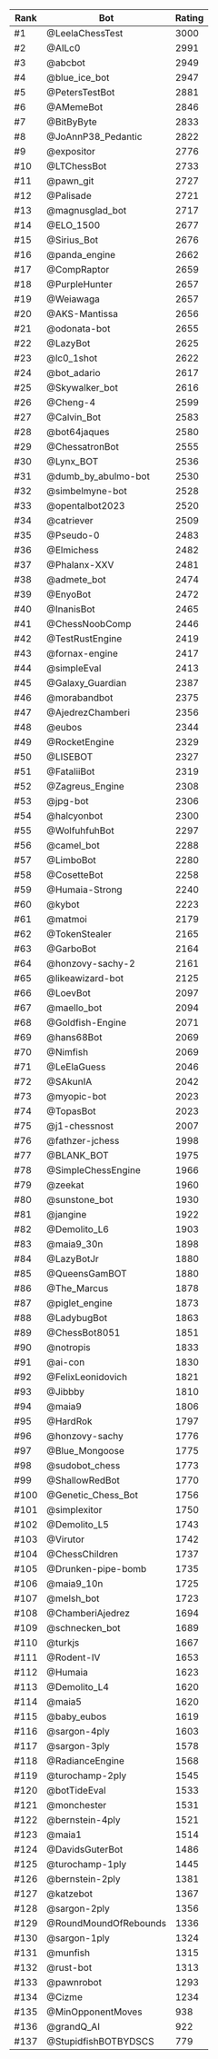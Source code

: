 Rank|Bot|Rating
---|---|---
#1|@LeelaChessTest|3000
#2|@AILc0|2991
#3|@abcbot|2949
#4|@blue_ice_bot|2947
#5|@PetersTestBot|2881
#6|@AMemeBot|2846
#7|@BitByByte|2833
#8|@JoAnnP38_Pedantic|2822
#9|@expositor|2776
#10|@LTChessBot|2733
#11|@pawn_git|2727
#12|@Palisade|2721
#13|@magnusglad_bot|2717
#14|@ELO_1500|2677
#15|@Sirius_Bot|2676
#16|@panda_engine|2662
#17|@CompRaptor|2659
#18|@PurpleHunter|2657
#19|@Weiawaga|2657
#20|@AKS-Mantissa|2656
#21|@odonata-bot|2655
#22|@LazyBot|2625
#23|@lc0_1shot|2622
#24|@bot_adario|2617
#25|@Skywalker_bot|2616
#26|@Cheng-4|2599
#27|@Calvin_Bot|2583
#28|@bot64jaques|2580
#29|@ChessatronBot|2555
#30|@Lynx_BOT|2536
#31|@dumb_by_abulmo-bot|2530
#32|@simbelmyne-bot|2528
#33|@opentalbot2023|2520
#34|@catriever|2509
#35|@Pseudo-0|2483
#36|@Elmichess|2482
#37|@Phalanx-XXV|2481
#38|@admete_bot|2474
#39|@EnyoBot|2472
#40|@InanisBot|2465
#41|@ChessNoobComp|2446
#42|@TestRustEngine|2419
#43|@fornax-engine|2417
#44|@simpleEval|2413
#45|@Galaxy_Guardian|2387
#46|@morabandbot|2375
#47|@AjedrezChamberi|2356
#48|@eubos|2344
#49|@RocketEngine|2329
#50|@LISEBOT|2327
#51|@FataliiBot|2319
#52|@Zagreus_Engine|2308
#53|@jpg-bot|2306
#54|@halcyonbot|2300
#55|@WolfuhfuhBot|2297
#56|@camel_bot|2288
#57|@LimboBot|2280
#58|@CosetteBot|2258
#59|@Humaia-Strong|2240
#60|@kybot|2223
#61|@matmoi|2179
#62|@TokenStealer|2165
#63|@GarboBot|2164
#64|@honzovy-sachy-2|2161
#65|@likeawizard-bot|2125
#66|@LoevBot|2097
#67|@maello_bot|2094
#68|@Goldfish-Engine|2071
#69|@hans68Bot|2069
#70|@Nimfish|2069
#71|@LeElaGuess|2046
#72|@SAkunIA|2042
#73|@myopic-bot|2023
#74|@TopasBot|2023
#75|@j1-chessnost|2007
#76|@fathzer-jchess|1998
#77|@BLANK_BOT|1975
#78|@SimpleChessEngine|1966
#79|@zeekat|1960
#80|@sunstone_bot|1930
#81|@jangine|1922
#82|@Demolito_L6|1903
#83|@maia9_30n|1898
#84|@LazyBotJr|1880
#85|@QueensGamBOT|1880
#86|@The_Marcus|1878
#87|@piglet_engine|1873
#88|@LadybugBot|1863
#89|@ChessBot8051|1851
#90|@notropis|1833
#91|@ai-con|1830
#92|@FelixLeonidovich|1821
#93|@Jibbby|1810
#94|@maia9|1806
#95|@HardRok|1797
#96|@honzovy-sachy|1776
#97|@Blue_Mongoose|1775
#98|@sudobot_chess|1773
#99|@ShallowRedBot|1770
#100|@Genetic_Chess_Bot|1756
#101|@simplexitor|1750
#102|@Demolito_L5|1743
#103|@Virutor|1742
#104|@ChessChildren|1737
#105|@Drunken-pipe-bomb|1735
#106|@maia9_10n|1725
#107|@melsh_bot|1723
#108|@ChamberiAjedrez|1694
#109|@schnecken_bot|1689
#110|@turkjs|1667
#111|@Rodent-IV|1653
#112|@Humaia|1623
#113|@Demolito_L4|1620
#114|@maia5|1620
#115|@baby_eubos|1619
#116|@sargon-4ply|1603
#117|@sargon-3ply|1578
#118|@RadianceEngine|1568
#119|@turochamp-2ply|1545
#120|@botTideEval|1533
#121|@monchester|1531
#122|@bernstein-4ply|1521
#123|@maia1|1514
#124|@DavidsGuterBot|1486
#125|@turochamp-1ply|1445
#126|@bernstein-2ply|1381
#127|@katzebot|1367
#128|@sargon-2ply|1356
#129|@RoundMoundOfRebounds|1336
#130|@sargon-1ply|1324
#131|@munfish|1315
#132|@rust-bot|1313
#133|@pawnrobot|1293
#134|@Cizme|1234
#135|@MinOpponentMoves|938
#136|@grandQ_AI|922
#137|@StupidfishBOTBYDSCS|779
